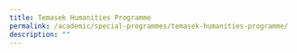```yaml
---
title: Temasek Humanities Programme
permalink: /academic/special-programmes/temasek-humanities-programme/
description: ""
---
```

